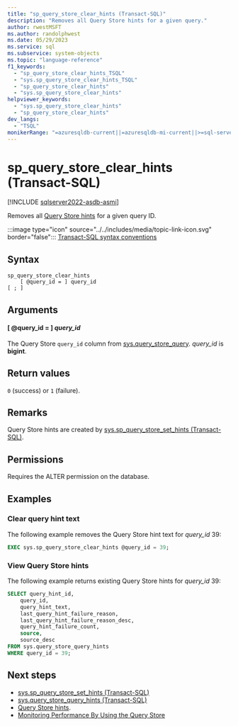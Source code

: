 ```yaml
---
title: "sp_query_store_clear_hints (Transact-SQL)"
description: "Removes all Query Store hints for a given query."
author: rwestMSFT
ms.author: randolphwest
ms.date: 05/29/2023
ms.service: sql
ms.subservice: system-objects
ms.topic: "language-reference"
f1_keywords:
  - "sp_query_store_clear_hints_TSQL"
  - "sys.sp_query_store_clear_hints_TSQL"
  - "sp_query_store_clear_hints"
  - "sys.sp_query_store_clear_hints"
helpviewer_keywords:
  - "sys.sp_query_store_clear_hints"
  - "sp_query_store_clear_hints"
dev_langs:
  - "TSQL"
monikerRange: "=azuresqldb-current||=azuresqldb-mi-current||>=sql-server-ver16||>=sql-server-linux-ver16"
---
```

# sp_query_store_clear_hints (Transact-SQL)

[!INCLUDE [sqlserver2022-asdb-asmi](../../includes/applies-to-version/sqlserver2022-asdb-asmi.md)]

Removes all [Query Store hints](../performance/query-store-hints.md) for a given query ID.

:::image type="icon" source="../../includes/media/topic-link-icon.svg" border="false"::: [Transact-SQL syntax conventions](../../t-sql/language-elements/transact-sql-syntax-conventions-transact-sql.md)

## Syntax

```syntaxsql
sp_query_store_clear_hints
    [ @query_id = ] query_id
[ ; ]
```

## Arguments

#### [ @query_id = ] *query_id*

The Query Store `query_id` column from [sys.query_store_query](../system-catalog-views/sys-query-store-query-transact-sql.md). *query_id* is **bigint**.

## Return values

`0` (success) or `1` (failure).

## Remarks

Query Store hints are created by [sys.sp_query_store_set_hints (Transact-SQL)](sys-sp-query-store-set-hints-transact-sql.md).

## Permissions

Requires the ALTER permission on the database.

## Examples

### Clear query hint text

The following example removes the Query Store hint text for *query_id* 39:

```sql
EXEC sys.sp_query_store_clear_hints @query_id = 39;
```

### View Query Store hints

The following example returns existing Query Store hints for *query_id* 39:

```sql
SELECT query_hint_id,
    query_id,
    query_hint_text,
    last_query_hint_failure_reason,
    last_query_hint_failure_reason_desc,
    query_hint_failure_count,
    source,
    source_desc
FROM sys.query_store_query_hints
WHERE query_id = 39;
```

## Next steps

- [sys.sp_query_store_set_hints (Transact-SQL)](sys-sp-query-store-set-hints-transact-sql.md)
- [sys.query_store_query_hints (Transact-SQL)](../system-catalog-views/sys-query-store-query-hints-transact-sql.md)
- [Query Store hints](../performance/query-store-hints.md).
- [Monitoring Performance By Using the Query Store](../performance/monitoring-performance-by-using-the-query-store.md)
